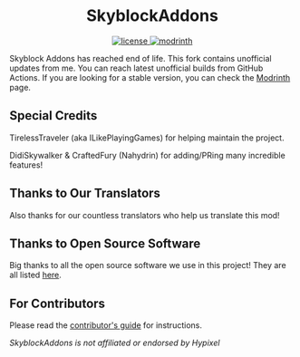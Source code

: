 <!--suppress HtmlDeprecatedAttribute -->
<h1 align="center">SkyblockAddons</h1>

<div align="center">
  <a href="https://github.com/Fix3dll/SkyblockAddons/blob/main/LICENSE" target="_blank">
    <img alt="license" src="https://img.shields.io/github/license/Fix3dll/SkyblockAddons" />
  </a>
  <a href="https://modrinth.com/mod/skyblockaddons-unofficial" target="_blank">
    <img alt="modrinth" src="https://img.shields.io/modrinth/dt/skyblockaddons-unofficial?color=00AF5C&label=Download&labelColor=cecece00AF5C&logo=modrinth" />
  </a>
</div>

Skyblock Addons has reached end of life. This fork contains unofficial updates from me. You can reach latest unofficial builds from GitHub Actions.
If you are looking for a stable version, you can check the [Modrinth](https://modrinth.com/mod/skyblockaddons-unofficial) page.

Special Credits
-----
TirelessTraveler (aka ILikePlayingGames) for helping maintain the project.

DidiSkywalker & CraftedFury (Nahydrin) for adding/PRing many incredible features!

Thanks to Our Translators
------
Also thanks for our countless translators who help us translate this mod!

Thanks to Open Source Software
------
Big thanks to all the open source software we use in this project! They are all listed [here](/.github/docs/OPEN_SOURCE_SOFTWARE.md).

For Contributors
------
Please read the [contributor's guide](/.github/docs/CONTRIBUTING.md) for instructions.

*SkyblockAddons is not affiliated or endorsed by Hypixel*
